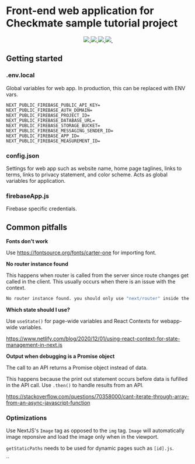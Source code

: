# Front-end web application for Checkmate sample tutorial project

<p align="center">
  <a href="https://nextjs.org/">
    <img src="https://img.shields.io/badge/next.js-000000?style=for-the-badge&logo=nextdotjs&logoColor=white">
  </a>
    <a aria-label="Vercel logo" href="https://reactjs.org/">
    <img src="https://img.shields.io/badge/React-20232A?style=for-the-badge&logo=react&logoColor=61DAFB">
  </a>
<a aria-label="NPM version" href="https://firebase.google.com/">
     <img src="https://img.shields.io/badge/firebase V9-ffca28?style=for-the-badge&logo=firebase&logoColor=black">
  </a>
  <a aria-label="Vercel logo" href="https://www.javascript.com/">
    <img src="https://img.shields.io/badge/JavaScript-323330?style=for-the-badge&logo=javascript&logoColor=F7DF1E">
  </a>
  <a aria-label="NPM version" href="https://www.npmjs.com/">
    <img alt="" src="https://img.shields.io/badge/npm-CB3837?style=for-the-badge&logo=npm&logoColor=white">
  </a>
</p>

## Getting started

### .env.local

Global variables for web app.  In production, this can be replaced with ENV vars.

```
NEXT_PUBLIC_FIREBASE_PUBLIC_API_KEY=
NEXT_PUBLIC_FIREBASE_AUTH_DOMAIN=
NEXT_PUBLIC_FIREBASE_PROJECT_ID=
NEXT_PUBLIC_FIREBASE_DATABASE_URL=
NEXT_PUBLIC_FIREBASE_STORAGE_BUCKET=
NEXT_PUBLIC_FIREBASE_MESSAGING_SENDER_ID=
NEXT_PUBLIC_FIREBASE_APP_ID=
NEXT_PUBLIC_FIREBASE_MEASUREMENT_ID=
```

### config.json

Settings for web app such as website name, home page taglines, links to terms, links to privacy statement, and color scheme.  Acts as global variables for application.  

### firebaseApp.js

Firebase specific credentials.

## Common pitfalls

**Fonts don't work**

Use <https://fontsource.org/fonts/carter-one> for importing font.  

**No router instance found**

This happens when router is called from the server since route changes get called in the client.  This usually occurs when there is an issue with the context.

```bash
No router instance found. you should only use "next/router" inside the client side of your app.
````

**Which state should I use?**

Use `useState()` for page-wide variables and React Contexts for webapp-wide variables.

<https://www.netlify.com/blog/2020/12/01/using-react-context-for-state-management-in-next.js>

**Output when debugging is a Promise object**

The call to an API returns a Promise object instead of data.  

This happens because the print out statement occurs before data is fufilled in the API call.  Use `.then()` to handle results from an API.

<https://stackoverflow.com/questions/70358000/cant-iterate-through-array-from-an-async-javascript-function>

### Optimizations

Use NextJS's `Image` tag as opposed to the `img` tag.  `Image` will automatically image reponsive and load the image only when in the viewport.

`getStaticPaths` needs to be used for dynamic pages such as `[id].js`.  

``
